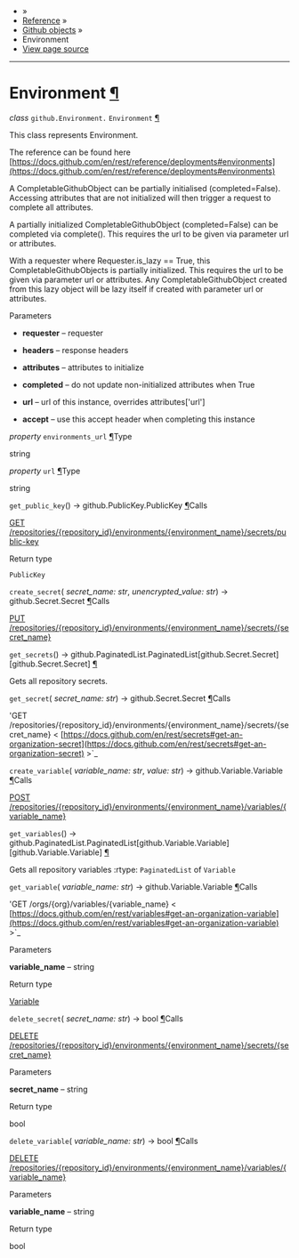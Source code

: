 - »
- [Reference](https://pygithub.readthedocs.io/en/stable/reference.html) »
- [Github objects](https://pygithub.readthedocs.io/en/stable/github_objects.html) »
- Environment
- [View page source](https://pygithub.readthedocs.io/en/stable/_sources/github_objects/Environment.rst.txt)

* * *

# Environment [¶](https://pygithub.readthedocs.io/en/stable/github_objects/Environment.html\#environment "Permalink to this headline")

_class_ `github.Environment.` `Environment` [¶](https://pygithub.readthedocs.io/en/stable/github_objects/Environment.html#github.Environment.Environment "Permalink to this definition")

This class represents Environment.

The reference can be found here
[https://docs.github.com/en/rest/reference/deployments#environments](https://docs.github.com/en/rest/reference/deployments#environments)

A CompletableGithubObject can be partially initialised (completed=False). Accessing attributes that are not
initialized will then trigger a request to complete all attributes.

A partially initialized CompletableGithubObject (completed=False) can be completed
via complete(). This requires the url to be given via parameter url or attributes.

With a requester where Requester.is\_lazy == True, this CompletableGithubObjects is
partially initialized. This requires the url to be given via parameter url or attributes.
Any CompletableGithubObject created from this lazy object will be lazy itself if created with
parameter url or attributes.

Parameters

- **requester** – requester

- **headers** – response headers

- **attributes** – attributes to initialize

- **completed** – do not update non-initialized attributes when True

- **url** – url of this instance, overrides attributes\['url'\]

- **accept** – use this accept header when completing this instance


_property_ `environments_url` [¶](https://pygithub.readthedocs.io/en/stable/github_objects/Environment.html#github.Environment.Environment.environments_url "Permalink to this definition")Type

string

_property_ `url` [¶](https://pygithub.readthedocs.io/en/stable/github_objects/Environment.html#github.Environment.Environment.url "Permalink to this definition")Type

string

`get_public_key`() → github.PublicKey.PublicKey [¶](https://pygithub.readthedocs.io/en/stable/github_objects/Environment.html#github.Environment.Environment.get_public_key "Permalink to this definition")Calls

[GET /repositories/{repository\_id}/environments/{environment\_name}/secrets/public-key](https://docs.github.com/en/rest/reference#get-a-repository-public-key)

Return type

`PublicKey`

`create_secret`( _secret\_name: str_, _unencrypted\_value: str_) → github.Secret.Secret [¶](https://pygithub.readthedocs.io/en/stable/github_objects/Environment.html#github.Environment.Environment.create_secret "Permalink to this definition")Calls

[PUT /repositories/{repository\_id}/environments/{environment\_name}/secrets/{secret\_name}](https://docs.github.com/en/rest/secrets#get-a-repository-secret)

`get_secrets`() → github.PaginatedList.PaginatedList\[github.Secret.Secret\]\[github.Secret.Secret\] [¶](https://pygithub.readthedocs.io/en/stable/github_objects/Environment.html#github.Environment.Environment.get_secrets "Permalink to this definition")

Gets all repository secrets.

`get_secret`( _secret\_name: str_) → github.Secret.Secret [¶](https://pygithub.readthedocs.io/en/stable/github_objects/Environment.html#github.Environment.Environment.get_secret "Permalink to this definition")Calls

'GET /repositories/{repository\_id}/environments/{environment\_name}/secrets/{secret\_name} < [https://docs.github.com/en/rest/secrets#get-an-organization-secret](https://docs.github.com/en/rest/secrets#get-an-organization-secret) >\`\_

`create_variable`( _variable\_name: str_, _value: str_) → github.Variable.Variable [¶](https://pygithub.readthedocs.io/en/stable/github_objects/Environment.html#github.Environment.Environment.create_variable "Permalink to this definition")Calls

[POST /repositories/{repository\_id}/environments/{environment\_name}/variables/{variable\_name}](https://docs.github.com/en/rest/variables#create-a-repository-variable)

`get_variables`() → github.PaginatedList.PaginatedList\[github.Variable.Variable\]\[github.Variable.Variable\] [¶](https://pygithub.readthedocs.io/en/stable/github_objects/Environment.html#github.Environment.Environment.get_variables "Permalink to this definition")

Gets all repository variables :rtype: `PaginatedList` of `Variable`

`get_variable`( _variable\_name: str_) → github.Variable.Variable [¶](https://pygithub.readthedocs.io/en/stable/github_objects/Environment.html#github.Environment.Environment.get_variable "Permalink to this definition")Calls

'GET /orgs/{org}/variables/{variable\_name} < [https://docs.github.com/en/rest/variables#get-an-organization-variable](https://docs.github.com/en/rest/variables#get-an-organization-variable) >\`\_

Parameters

**variable\_name** – string

Return type

[Variable](https://pygithub.readthedocs.io/en/stable/github_objects/Variable.html#github.Variable.Variable "github.Variable.Variable")

`delete_secret`( _secret\_name: str_) → bool [¶](https://pygithub.readthedocs.io/en/stable/github_objects/Environment.html#github.Environment.Environment.delete_secret "Permalink to this definition")Calls

[DELETE /repositories/{repository\_id}/environments/{environment\_name}/secrets/{secret\_name}](https://docs.github.com/en/rest/reference#delete-a-repository-secret)

Parameters

**secret\_name** – string

Return type

bool

`delete_variable`( _variable\_name: str_) → bool [¶](https://pygithub.readthedocs.io/en/stable/github_objects/Environment.html#github.Environment.Environment.delete_variable "Permalink to this definition")Calls

[DELETE /repositories/{repository\_id}/environments/{environment\_name}/variables/{variable\_name}](https://docs.github.com/en/rest/reference#delete-a-repository-variable)

Parameters

**variable\_name** – string

Return type

bool